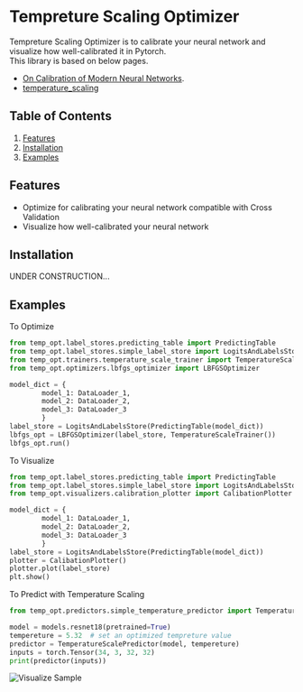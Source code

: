 # Tempreture Scaling Optimizer

Tempreture Scaling Optimizer is to calibrate your neural network and 
visualize how well-calibrated it in Pytorch.  
This library is based on below pages.
- [On Calibration of Modern Neural Networks](https://arxiv.org/abs/1706.04599).
- [temperature_scaling](https://github.com/gpleiss/temperature_scaling)

## Table of Contents

1. [Features](#features)
2. [Installation](#installation)
3. [Examples](#examples)

<a name="features"/>

## Features
* Optimize for calibrating your neural network compatible with Cross Validation
* Visualize how well-calibrated your neural network

<a name="installation"/>

## Installation
UNDER CONSTRUCTION...

<a name="examples"/>

## Examples
To Optimize
```python
from temp_opt.label_stores.predicting_table import PredictingTable
from temp_opt.label_stores.simple_label_store import LogitsAndLabelsStore
from temp_opt.trainers.temperature_scale_trainer import TemperatureScaleTrainer
from temp_opt.optimizers.lbfgs_optimizer import LBFGSOptimizer

model_dict = {
        model_1: DataLoader_1,
        model_2: DataLoader_2,
        model_3: DataLoader_3
        }
label_store = LogitsAndLabelsStore(PredictingTable(model_dict))
lbfgs_opt = LBFGSOptimizer(label_store, TemperatureScaleTrainer())
lbfgs_opt.run()
```

To Visualize
```python
from temp_opt.label_stores.predicting_table import PredictingTable
from temp_opt.label_stores.simple_label_store import LogitsAndLabelsStore
from temp_opt.visualizers.calibration_plotter import CalibationPlotter

model_dict = {
        model_1: DataLoader_1,
        model_2: DataLoader_2,
        model_3: DataLoader_3
        }
label_store = LogitsAndLabelsStore(PredictingTable(model_dict))
plotter = CalibationPlotter()
plotter.plot(label_store)
plt.show()
```

To Predict with Temperature Scaling
```python
from temp_opt.predictors.simple_temperature_predictor import TemperatureScalePredictor

model = models.resnet18(pretrained=True)
tempereture = 5.32  # set an optimized tempreture value 
predictor = TemperatureScalePredictor(model, tempereture)
inputs = torch.Tensor(34, 3, 32, 32)
print(predictor(inputs))
```

![Visualize Sample](https://github.com/Kageshimasu/tempreture-scaling-optimizer/blob/master/images/calibrated_result.png)

